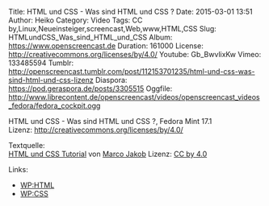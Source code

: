 Title: HTML und CSS - Was sind HTML und CSS ?
Date: 2015-03-01 13:51
Author: Heiko
Category: Video
Tags: CC by,Linux,Neueinsteiger,screencast,Web,www,HTML,CSS
Slug: HTMLundCSS_Was_sind_HTML_und_CSS
Album: https://www.openscreencast.de
Duration: 161000
License: http://creativecommons.org/licenses/by/4.0/
Youtube: Gb_BwvlixKw
Vimeo: 133485594
Tumblr: http://openscreencast.tumblr.com/post/112153701235/html-und-css-was-sind-html-und-css-lizenz
Diaspora: https://pod.geraspora.de/posts/3305515
Oggfile: http://www.librecontent.de/openscreencast/videos/openscreencast_videos_fedora/fedora_cockpit.ogg

HTML und CSS - Was sind HTML und CSS ?, Fedora Mint 17.1  
Lizenz: <http://creativecommons.org/licenses/by/4.0/>  
  
Textquelle:  
[HTML und CSS Tutorial](http://code.makery.ch/library/html-css/de/) von [Marco
Jakob](http://code.makery.ch/about/) Lizenz: [CC by
4.0](http://creativecommons.org/licenses/by/4.0/)

Links:

  * [WP:HTML](http://de.wikipedia.org/wiki/Hypertext_Markup_Language "Link zu wikipedia.org")
  * [WP:CSS](http://de.wikipedia.org/wiki/Cascading_Style_Sheets "Link zu wikipedia.org")

